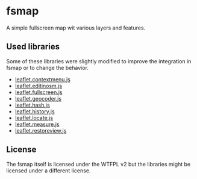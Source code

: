 # fsmap

A simple fullscreen map wit various layers and features.

## Used libraries

Some of these libraries were slightly modified to improve the integration in fsmap or to change the behavior.

* [leaflet.contextmenu.js](https://github.com/aratcliffe/Leaflet.contextmenu)
* [leaflet.editinosm.js](https://github.com/yohanboniface/Leaflet.EditInOSM)
* [leaflet.fullscreen.js](https://github.com/Leaflet/Leaflet.fullscreen)
* [leaflet.geocoder.js](https://github.com/perliedman/leaflet-control-geocoder)
* [leaflet.hash.js](https://github.com/mlevans/leaflet-hash)
* [leaflet.history.js](https://github.com/cscott530/leaflet-history)
* [leaflet.locate.js](https://github.com/domoritz/leaflet-locatecontrol)
* [leaflet.measure.js](https://github.com/jtreml/leaflet.measure)
* [leaflet.restoreview.js](https://github.com/makinacorpus/Leaflet.RestoreView)


## License

The fsmap itself is licensed under the WTFPL v2 but the libraries might be licensed under a different license.
